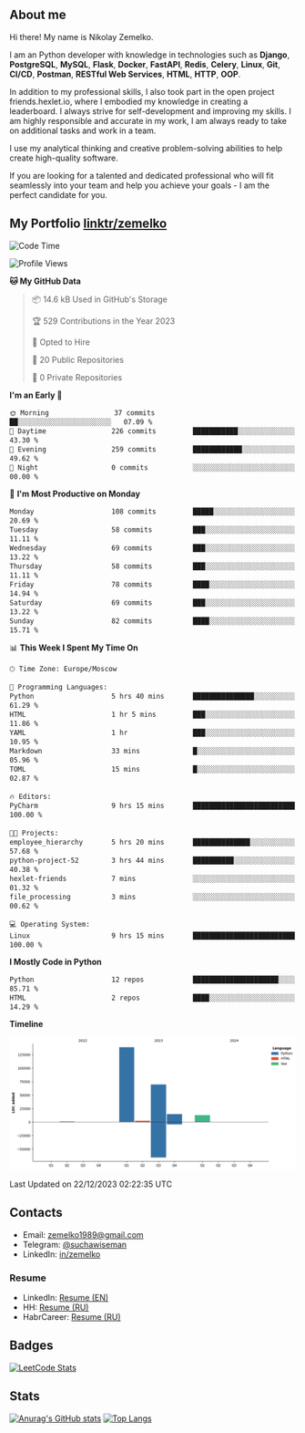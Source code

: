 ## About me
Hi there! My name is Nikolay Zemelko. 

I am an Python developer with knowledge in technologies such as **Django**, **PostgreSQL**, **MySQL**, **Flask**, **Docker**, **FastAPI**, **Redis**, **Celery**, **Linux**, **Git**, **CI/CD**, **Postman**, **RESTful Web Services**, **HTML**, **HTTP**, **OOP**.

In addition to my professional skills, I also took part in the open project friends.hexlet.io, where I embodied my knowledge in creating a leaderboard.
I always strive for self-development and improving my skills. I am highly responsible and accurate in my work, I am always ready to take on additional tasks and work in a team.

I use my analytical thinking and creative problem-solving abilities to help create high-quality software.

If you are looking for a talented and dedicated professional who will fit seamlessly into your team and help you achieve your goals - I am the perfect candidate for you.

## My Portfolio [linktr/zemelko](https://linktr.ee/zemelko)


<!--START_SECTION:waka-->
![Code Time](http://img.shields.io/badge/Code%20Time-51%20hrs%207%20mins-blue)

![Profile Views](http://img.shields.io/badge/Profile%20Views-0-blue)

**🐱 My GitHub Data** 

> 📦 14.6 kB Used in GitHub's Storage 
 > 
> 🏆 529 Contributions in the Year 2023
 > 
> 💼 Opted to Hire
 > 
> 📜 20 Public Repositories 
 > 
> 🔑 0 Private Repositories 
 > 
**I'm an Early 🐤** 

```text
🌞 Morning                37 commits          ██░░░░░░░░░░░░░░░░░░░░░░░   07.09 % 
🌆 Daytime                226 commits         ███████████░░░░░░░░░░░░░░   43.30 % 
🌃 Evening                259 commits         ████████████░░░░░░░░░░░░░   49.62 % 
🌙 Night                  0 commits           ░░░░░░░░░░░░░░░░░░░░░░░░░   00.00 % 
```
📅 **I'm Most Productive on Monday** 

```text
Monday                   108 commits         █████░░░░░░░░░░░░░░░░░░░░   20.69 % 
Tuesday                  58 commits          ███░░░░░░░░░░░░░░░░░░░░░░   11.11 % 
Wednesday                69 commits          ███░░░░░░░░░░░░░░░░░░░░░░   13.22 % 
Thursday                 58 commits          ███░░░░░░░░░░░░░░░░░░░░░░   11.11 % 
Friday                   78 commits          ████░░░░░░░░░░░░░░░░░░░░░   14.94 % 
Saturday                 69 commits          ███░░░░░░░░░░░░░░░░░░░░░░   13.22 % 
Sunday                   82 commits          ████░░░░░░░░░░░░░░░░░░░░░   15.71 % 
```


📊 **This Week I Spent My Time On** 

```text
🕑︎ Time Zone: Europe/Moscow

💬 Programming Languages: 
Python                   5 hrs 40 mins       ███████████████░░░░░░░░░░   61.29 % 
HTML                     1 hr 5 mins         ███░░░░░░░░░░░░░░░░░░░░░░   11.86 % 
YAML                     1 hr                ███░░░░░░░░░░░░░░░░░░░░░░   10.95 % 
Markdown                 33 mins             █░░░░░░░░░░░░░░░░░░░░░░░░   05.96 % 
TOML                     15 mins             █░░░░░░░░░░░░░░░░░░░░░░░░   02.87 % 

🔥 Editors: 
PyCharm                  9 hrs 15 mins       █████████████████████████   100.00 % 

🐱‍💻 Projects: 
employee_hierarchy       5 hrs 20 mins       ██████████████░░░░░░░░░░░   57.68 % 
python-project-52        3 hrs 44 mins       ██████████░░░░░░░░░░░░░░░   40.38 % 
hexlet-friends           7 mins              ░░░░░░░░░░░░░░░░░░░░░░░░░   01.32 % 
file_processing          3 mins              ░░░░░░░░░░░░░░░░░░░░░░░░░   00.62 % 

💻 Operating System: 
Linux                    9 hrs 15 mins       █████████████████████████   100.00 % 
```

**I Mostly Code in Python** 

```text
Python                   12 repos            █████████████████████░░░░   85.71 % 
HTML                     2 repos             ████░░░░░░░░░░░░░░░░░░░░░   14.29 % 
```



**Timeline**

![Lines of Code chart](https://raw.githubusercontent.com/zemelko/zemelko/main/assets/bar_graph.png)


 Last Updated on 22/12/2023 02:22:35 UTC
<!--END_SECTION:waka-->

## Contacts

* Email: [zemelko1989@gmail.com](mailto:zemelko1989@gmail.com)
* Telegram: [@suchawiseman](https://t.me/suchawiseman)
* LinkedIn: [in/zemelko](https://www.linkedin.com/in/zemelko)

### Resume

* LinkedIn: [Resume (EN)](https://www.linkedin.com/in/zemelko)
* HH: [Resume (RU)](https://hh.ru/resume/4a4435a9ff09e87f6c0039ed1f4e475572454c)
* HabrCareer: [Resume (RU)](https://career.habr.com/zemelko1)

## Badges

[![LeetCode Stats](https://leetcode.card.workers.dev/zemelko?font=source_code_pro&extension=null)](https://leetcode.com/zemelko/)

## Stats
[![Anurag's GitHub stats](https://github-readme-stats.vercel.app/api?username=zemelko)](https://github.com/zemelko/github-readme-stats)
[![Top Langs](https://github-readme-stats.vercel.app/api/top-langs/?username=zemelko&layout=compact&langs_count=10)](https://github.com/zemelko/github-readme-stats)
